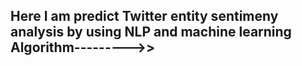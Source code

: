 ## Here I am predict Twitter entity sentimeny analysis by using NLP and machine learning Algorithm--------->>